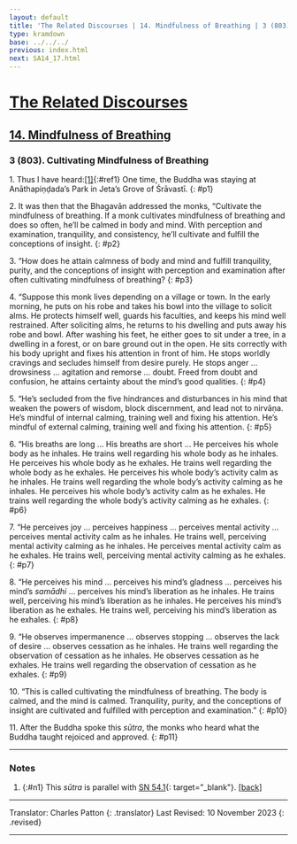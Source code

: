 ```yaml
---
layout: default
title: 'The Related Discourses | 14. Mindfulness of Breathing | 3 (803). Cultivating Mindfulness of Breathing'
type: kramdown
base: ../../../
previous: index.html
next: SA14_17.html
---
```


# [The Related Discourses](../index.html)
## [14. Mindfulness of Breathing](index.html)
### 3 (803). Cultivating Mindfulness of Breathing

1\. Thus I have heard:[\[1\]](#n1){:#ref1} One time, the Buddha was staying at Anāthapiṇḍada’s Park in Jeta’s Grove of Śrāvastī.
{: #p1}

2\. It was then that the Bhagavān addressed the monks, “Cultivate the mindfulness of breathing. If a monk cultivates mindfulness of breathing and does so often, he’ll be calmed in body and mind. With perception and examination, tranquility, and consistency, he’ll cultivate and fulfill the conceptions of insight.
{: #p2}

3\. “How does he attain calmness of body and mind and fulfill tranquility, purity, and the conceptions of insight with perception and examination after often cultivating mindfulness of breathing?
{: #p3}

4\. “Suppose this monk lives depending on a village or town. In the early morning, he puts on his robe and takes his bowl into the village to solicit alms. He protects himself well, guards his faculties, and keeps his mind well restrained. After soliciting alms, he returns to his dwelling and puts away his robe and bowl. After washing his feet, he either goes to sit under a tree, in a dwelling in a forest, or on bare ground out in the open. He sits correctly with his body upright and fixes his attention in front of him. He stops worldly cravings and secludes himself from desire purely. He stops anger … drowsiness … agitation and remorse … doubt. Freed from doubt and confusion, he attains certainty about the mind’s good qualities.
{: #p4}

5\. “He’s secluded from the five hindrances and disturbances in his mind that weaken the powers of wisdom, block discernment, and lead not to nirvāṇa. He’s mindful of internal calming, training well and fixing his attention. He’s mindful of external calming, training well and fixing his attention.
{: #p5}

6\. “His breaths are long … His breaths are short … He perceives his whole body as he inhales. He trains well regarding his whole body as he inhales. He perceives his whole body as he exhales. He trains well regarding the whole body as he exhales. He perceives his whole body’s activity calm as he inhales. He trains well regarding the whole body’s activity calming as he inhales. He perceives his whole body’s activity calm as he exhales. He trains well regarding the whole body’s activity calming as he exhales.
{: #p6}

7\. “He perceives joy … perceives happiness … perceives mental activity … perceives mental activity calm as he inhales. He trains well, perceiving mental activity calming as he inhales. He perceives mental activity calm as he exhales. He trains well, perceiving mental activity calming as he exhales.
{: #p7}

8\. “He perceives his mind … perceives his mind’s gladness … perceives his mind’s <em>samādhi</em> … perceives his mind’s liberation as he inhales. He trains well, perceiving his mind’s liberation as he inhales. He perceives his mind’s liberation as he exhales. He trains well, perceiving his mind’s liberation as he exhales.
{: #p8}

9\. “He observes impermanence … observes stopping … observes the lack of desire … observes cessation as he inhales. He trains well regarding the observation of cessation as he inhales. He observes cessation as he exhales. He trains well regarding the observation of cessation as he exhales.
{: #p9}

10\. “This is called cultivating the mindfulness of breathing. The body is calmed, and the mind is calmed. Tranquility, purity, and the conceptions of insight are cultivated and fulfilled with perception and examination.”
{: #p10}

11\. After the Buddha spoke this <em>sūtra</em>, the monks who heard what the Buddha taught rejoiced and approved.
{: #p11}

---

### Notes

1. {:#n1} This <em>sūtra</em> is parallel with [SN 54.1](https://suttacentral.net/sn54.1){: target="_blank"}. [\[back\]](#ref1)

---

Translator: Charles Patton
{: .translator}
Last Revised: 10 November 2023
{: .revised}

---